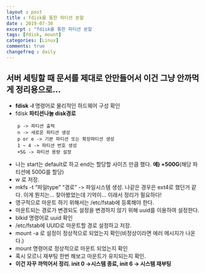 ```yaml
---
layout : post
title : fdisk를 통한 파티션 분할 
date : 2019-07-30
excerpt : "fdisk를 통한 파티션 분할                                          "
tags: [fdisk, mount]
categories: [Linux]
comments: true
changefreq : daily
---
```




##  서버 세팅할 때 문서를 제대로 안만들어서 이건 그냥 안까먹게 정리용으로... 

- **fdisk -l** 명령어로 물리적인 하드웨어 구성 확인
- fdisk **파티션나눌 disk경로**
~~~ shell
    p -> 파티션 출력
    n -> 새로운 파티션 생성
    p or e -> 기본 파티션 또는 확장파티션 생성
    1 ~ 4 -> 파티션 번호 생성
    +5G -> 파티션 용량 설정
~~~
- 나는 start는 default로 하고 end는 할당할 사이즈 만큼 했다. **예) +500G**(해당 파티션에 500G를 할당)
- w 로 저장. 
- mkfs -t “파일type” “경로” ->  파일시스템 생성. 나같은 경우은 ext4로 했던거 같다. 이게 뭔지는... 찾아봤었는데 기억이... 이래서 정리가 필요하다!
- 영구적으로 마운트 하기 위해서는 /etc/fstab에 등록해야 한다. 
- 마운트되는 경로가 변경되도 설정을 변경하지 않기 위해 uuid를 이용하여 설정한다.
- blkid 명령어로 uuid 확인 
- /etc/fstab에 UUID로 마운트할 경로 설정하고 저장.
- mount -a 로 설정이 정상적으로 되었는지 확인(비정상이라면 에러 메시지가 나온다.)
- mount 명령어로 정상적으로 마운트 되었는지 확인
- 혹시 모르니 재부팅 한번 해보고 마운트가 유지되는지 확인. 
- **이건 자꾸 까먹어서 정리. init 0 ->시스템 종료, init 6 -> 시스템 재부팅**